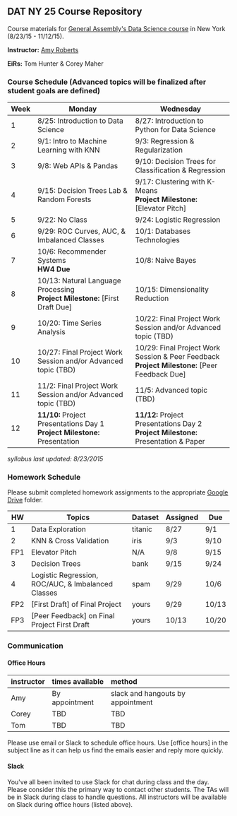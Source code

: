 ## DAT NY 25 Course Repository

Course materials for [General Assembly's Data Science course](https://generalassemb.ly/education/data-science/new-york) in New York (8/23/15 - 11/12/15).

**Instructor:** [Amy Roberts](https://generalassemb.ly/instructors/amy-roberts/6290)

**EiRs:** Tom Hunter & Corey Maher 

### Course Schedule (Advanced topics will be finalized after student goals are defined)

Week | Monday | Wednesday
--- | --- | ---
 1 | 8/25: Introduction to Data Science | 8/27: Introduction to Python for Data Science
 2 | 9/1: Intro to Machine Learning with KNN | 9/3: Regression & Regularization
 3 | 9/8: Web APIs & Pandas | 9/10: Decision Trees for Classification & Regression
 4 | 9/15: Decision Trees Lab & Random Forests | 9/17: Clustering with K-Means <br>**Project Milestone:** [Elevator Pitch]
 5 | 9/22: No Class | 9/24: Logistic Regression 
 6 | 9/29: ROC Curves, AUC, & Imbalanced Classes | 10/1: Databases Technologies
 7 | 10/6: Recommender Systems <br> **HW4 Due** | 10/8: Naive Bayes
 8 | 10/13: Natural Language Processing  <br>**Project Milestone:** [First Draft Due]| 10/15: Dimensionality Reduction
 9 | 10/20: Time Series Analysis  | 10/22: Final Project Work Session and/or Advanced topic (TBD)
10 | 10/27: Final Project Work Session and/or Advanced topic (TBD)| 10/29: Final Project Work Session & Peer Feedback <br>**Project Milestone:** [Peer Feedback Due]
11 | 11/2: Final Project Work Session and/or Advanced topic (TBD) | 11/5: Advanced topic (TBD)
12 | **11/10:** Project Presentations Day 1 <br>**Project Milestone:** Presentation | **11/12:** Project Presentations Day 2 <br>**Project Milestone:** Presentation & Paper

_syllabus last updated: 8/23/2015_

### Homework Schedule

Please submit completed homework assignments to the appropriate [Google Drive](https://drive.google.com/folderview?id=0B7eKqdG9LY0Yfl8yQkhUS0huUzZKY09rVUpPdFJOME5sRnp5c1Z0UUVOYjExVDNrX1otWjQ&usp=sharing_eid) folder.

HW | Topics | Dataset | Assigned | Due
--- | --- | --- | --- | ---
1 | Data Exploration | titanic | 8/27 | 9/1
2 | KNN & Cross Validation | iris | 9/3 | 9/10
FP1 | Elevator Pitch | N/A | 9/8 | 9/15
3 | Decision Trees | bank | 9/15 | 9/24
4 | Logistic Regression, ROC/AUC, & Imbalanced Classes | spam | 9/29 | 10/6
FP2 | [First Draft] of Final Project | yours | 9/29 | 10/13
FP3 | [Peer Feedback] on Final Project First Draft | yours | 10/13 | 10/20

### Communication

#### Office Hours

instructor | times available | method
:----------|:-------------------|:--
Amy     | By appointment | slack and hangouts by appointment
Corey	   | TBD | TBD
Tom      | TBD | TBD


Please use email or Slack to schedule office hours. Use [office hours] in the subject line as it can help us find the emails easier and reply more quickly. 

#### Slack

You've all been invited to use Slack for chat during class and the day. Please consider this the primary way to contact other students. The TAs will be in Slack during class to handle questions. All instructors will be available on Slack during office hours (listed above).
